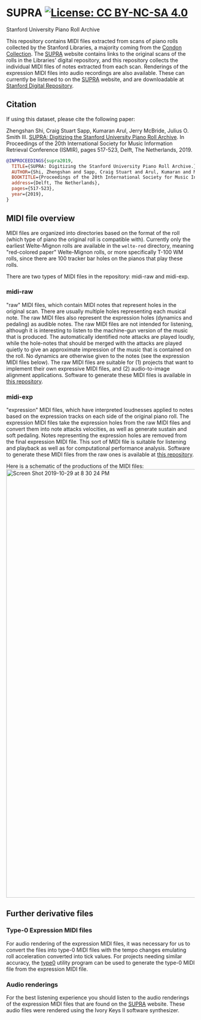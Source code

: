 # SUPRA [![License: CC BY-NC-SA 4.0](https://img.shields.io/badge/License-CC%20BY--NC--SA%204.0-lightgrey.svg)](https://creativecommons.org/licenses/by-nc-sa/4.0/)

Stanford University Piano Roll Archive

This repository contains MIDI files extracted from scans of piano
rolls collected by the Stanford Libraries, a majority coming from
the [Condon Collection](https://library.stanford.edu/collections/denis-condon-collection-reproducing-pianos-and-rolls).
The [SUPRA](https://supra.stanford.edu) website contains links to
the original scans of the rolls in the Libraries' digital repository,
and this repository collects the individual MIDI files of notes
extracted from each scan. Renderings of the expression MIDI files into audio recordings are also available. These can currently be listened to on the
[SUPRA](https://supra.stanford.edu) website, and are downloadable at
[Stanford Digital Repository](https://purl.stanford.edu/xf457dx9166).


## Citation ##
If using this dataset, please cite the following paper:

Zhengshan Shi, Craig Stuart Sapp, Kumaran Arul, Jerry McBride, Julius O. Smith III. [SUPRA: Digitizing the Stanford University Piano Roll Archive](http://archives.ismir.net/ismir2019/paper/000062.pdf). In Proceedings of the 20th International Society for Music Information Retrieval Conference (ISMIR), pages 517-523, Delft, The Netherlands, 2019.

```bibtex
@INPROCEEDINGS{supra2019,
  TITLE={SUPRA: Digitizing the Stanford University Piano Roll Archive.},
  AUTHOR={Shi, Zhengshan and Sapp, Craig Stuart and Arul, Kumaran and McBride, Jerry and Smith, Julius O.},
  BOOKTITLE={Proceedings of the 20th International Society for Music Information Retrieval},
  address={Delft, The Netherlands},
  pages={517-523},
  year={2019},
}
```

## MIDI file overview ##
MIDI files are organized into directories based on the format of
the roll (which type of piano the original roll is compatible with).
Currently only the earliest Welte-Mignon rolls are available in the
`welte-red` directory, meaning "red-colored paper" Welte-Mignon
rolls, or more specifically T-100 WM rolls, since there are 100
tracker bar holes on the pianos that play these rolls.

There are two types of MIDI files in the repository: midi-raw and midi-exp.

### midi-raw ###
"raw" MIDI files, which contain MIDI notes that represent holes
in the original scan. There are usually multiple holes representing
each musical note.  The raw MIDI files also represent the expression
holes (dynamics and pedaling) as audible notes.  The raw MIDI files
are not intended for listening, although it is interesting to listen
to the machine-gun version of the music that is produced.  The automatically
identified note attacks are played loudly, while the hole-notes that should
be merged with the attacks are played quietly to give an approximate
impression of the music that is contained on the roll.  No dynamics
are otherwise given to the notes (see the expression MIDI files
below). The raw MIDI files are suitable for (1) projects that want to
implement their own expressive MIDI files, and (2) audio-to-image
alignment applications. Software to generate these MIDI files is
available in [this
repository](https://github.com/pianoroll/roll-image-parser).

### midi-exp ###
"expression" MIDI files, which have interpreted loudnesses
applied to notes based on the expression tracks on each side of the
original piano roll. The expression MIDI files take the expression holes
from the raw MIDI files and convert them into note attacks velocities,
as well as generate sustain and soft pedaling.  Notes representing the
expression holes are removed from the final expression MIDI file.
This sort of MIDI file is suitable for listening and playback as well as
for computational performance analysis. Software to generate these MIDI files from the raw ones is available
at [this repository](https://github.com/pianoroll/midi2exp).

Here is a schematic
of the productions of the MIDI files:
<img width="1143" alt="Screen Shot 2019-10-29 at 8 30 24 PM" src="https://user-images.githubusercontent.com/3487289/67826796-fbe48880-fa8a-11e9-9e49-d5799142dc3e.png">



## Further derivative files ##
### Type-0 Expression MIDI files ###

For audio rendering of the expression MIDI files, it was necessary
for us to convert the files into type-0 MIDI files with the tempo
changes emulating roll acceleration converted into tick values.
For projects needing similar accuracy, the [type0](https://github.com/pianoroll/midiroll/blob/master/tools/type0.cpp) utility program can be used
to generate the type-0 MIDI file from the expression MIDI file.


### Audio renderings ###

For the best listening experience you should listen to the
audio renderings of the expression MIDI files that are found
on the [SUPRA](https://supra.stanford.edu) website.  These
audio files were rendered using the Ivory Keys II software
synthesizer.


